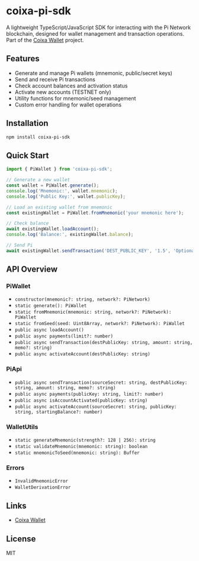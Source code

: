 # coixa-pi-sdk

A lightweight TypeScript/JavaScript SDK for interacting with the Pi Network blockchain, designed for wallet management and transaction operations. Part of the [Coixa Wallet](https://coixa.xyz) project.

## Features
- Generate and manage Pi wallets (mnemonic, public/secret keys)
- Send and receive Pi transactions
- Check account balances and activation status
- Activate new accounts (TESTNET only)
- Utility functions for mnemonic/seed management
- Custom error handling for wallet operations

## Installation

```bash
npm install coixa-pi-sdk
```

## Quick Start

```typescript
import { PiWallet } from 'coixa-pi-sdk';

// Generate a new wallet
const wallet = PiWallet.generate();
console.log('Mnemonic:', wallet.mnemonic);
console.log('Public Key:', wallet.publicKey);

// Load an existing wallet from mnemonic
const existingWallet = PiWallet.fromMnemonic('your mnemonic here');

// Check balance
await existingWallet.loadAccount();
console.log('Balance:', existingWallet.balance);

// Send Pi
await existingWallet.sendTransaction('DEST_PUBLIC_KEY', '1.5', 'Optional memo');
```

## API Overview

### PiWallet
- `constructor(mnemonic?: string, network?: PiNetwork)`
- `static generate(): PiWallet`
- `static fromMnemonic(mnemonic: string, network?: PiNetwork): PiWallet`
- `static fromSeed(seed: Uint8Array, network?: PiNetwork): PiWallet`
- `public async loadAccount()`
- `public async payments(limit?: number)`
- `public async sendTransaction(destPublicKey: string, amount: string, memo?: string)`
- `public async activateAccount(destPublicKey: string)`

### PiApi
- `public async sendTransaction(sourceSecret: string, destPublicKey: string, amount: string, memo?: string)`
- `public async payments(publicKey: string, limit?: number)`
- `public async isAccountActivated(publicKey: string)`
- `public async activateAccount(sourceSecret: string, publicKey: string, startingBalance?: number)`

### WalletUtils
- `static generateMnemonic(strength?: 128 | 256): string`
- `static validateMnemonic(mnemonic: string): boolean`
- `static mnemonicToSeed(mnemonic: string): Buffer`

### Errors
- `InvalidMnemonicError`
- `WalletDerivationError`

## Links
- [Coixa Wallet](https://coixa.xyz)

## License
MIT
